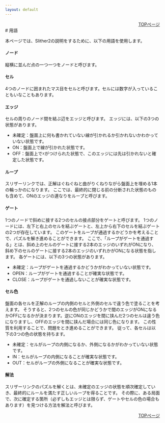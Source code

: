 ```yaml
---
layout: default
---
```


<div style="text-align: right;">
<a href="./index.html">TOPページ</a>
</div>
# 用語

本ページでは、Slither2の説明をするために、以下の用語を使用します。

#### ノード
縦横に並んだ点の一つ一つをノードと呼びます。

#### セル
4つのノードに囲まれたマス目をセルと呼びます。セルには数字が入っていることもいなこともあります。

#### エッジ
セルの周りのノード間を結ぶ辺をエッジと呼びます。
エッジには、以下の3つの状態があります。
*   未確定：盤面上に何も書かれていない線が引かれるか引かれないかわかっていない状態です。
*   ON：盤面上で線が引かれた状態です。
*   OFF：盤面上で☓がつけられた状態で、このエッジには先は引かれないと確定した状態です。

#### ループ
スリザーリンクでは、正解はぐねぐねと曲がりくねりながら盤面上を埋める1本の輪っかのになります。
ここでは、最終的に閉じる前の分断された状態のものも含めて、ONのエッジの連なりをループと呼びます。

#### ゲート
1つのノードで斜めに接する2つのセルの接点部分をゲートと呼びます。
1つのノードには、左下と右上のセルを結ぶゲートと、左上から右下のセルを結ぶゲートの2つが存在しています。
このゲートをループが通過するかどうかを考えることで、パズルを解き進めることができます。
ここで、「ループがゲートを通過する」とは、斜め上のセルのゲートに接する2本のエッジのいずれがONになり、斜め下のセルのゲートに接する2本のエッジのいずれかがONになる状態を指します。
各ゲートには、以下の3つの状態があります。
*   未確定：ループがゲートを通過するかどうかがわかっていない状態です。
*   OPEN：ループがゲートを通過することが確実な状態です。
*   CLOSE：ループがゲートを通過しないことが確実な状態です。

#### セル色
盤面の各セルを正解のループの内側のセルと外側のセルで違う色で塗ることを考えます。
そうすると、2つのセルの色が同じかどうかで間のエッジがONになるかOFFになるかが決まります。逆にONのエッジを間に挟んだ2つのセルは違う色になりますし、OFFのエッジを間に挟んだ場合には同じ色になります。
この性質を利用することで、問題をとき進めることができます。
従って、各セルは以下の3つの色の状態を持ちます。
*   未確定：セルがループの内側になるか、外側になるかがわかっていない状態です。
*   IN：セルがループの内側になることが確実な状態です。
*   OUT：セルがループの外側になることが確実な状態です。

#### 解法
スリザーリンクのパズルを解くとは、未確定のエッジの状態を順次確定していき、最終的にルールを満たす正しいループを得ることです。
その際に、ある局面で、次に確定する箇所（必ずしもエッジとは限らず、ゲートやセルの色の場合もあります）を見つける方法を解法と呼びます。

<div style="text-align: right;">
<a href="./index.html">TOPページ</a>
</div>



